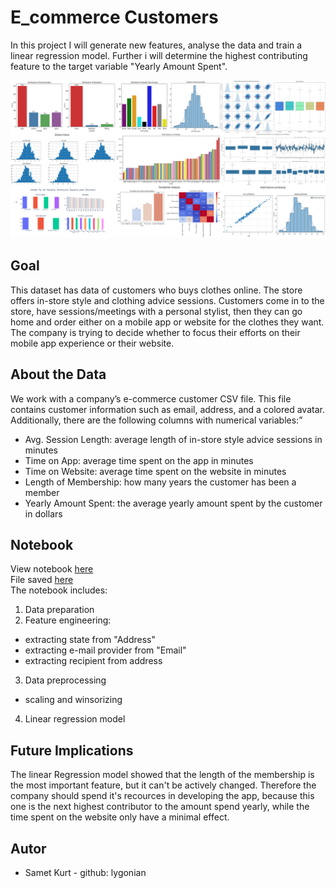 # E_commerce Customers 
In this project I will generate new features, analyse the data and train a linear regression model. Further i will determine the highest contributing feature to the target variable "Yearly Amount Spent".

![Alt text](images/summary.png)

## Goal
This dataset has data of customers who buys clothes online. The store offers in-store style and clothing advice sessions. Customers come in to the store, have sessions/meetings with a personal stylist, then they can go home and order either on a mobile app or website for the clothes they want.
The company is trying to decide whether to focus their efforts on their mobile app experience or their website.

## About the Data
We work with a company’s e-commerce customer CSV file. This file contains customer information such as email, address, and a colored avatar. Additionally, there are the following columns with numerical variables:”
* Avg. Session Length: average length of in-store style advice sessions in minutes
* Time on App: average time spent on the app in minutes
* Time on Website: average time spent on the website in minutes
* Length of Membership: how many years the customer has been a member
* Yearly Amount Spent: the average yearly amount spent by the customer in dollars

## Notebook  
View notebook [here](https://nbviewer.org/github/lygonian/e_commerce_customers/blob/master/notebooks/ecommerce_customers.ipynb)  
File saved [here](Notebooks/ecommerce_customers.ipynb)  
The notebook includes:
1. Data preparation
2. Feature engineering:  
- extracting state from "Address"
- extracting e-mail provider from "Email"
- extracting recipient from address
3. Data preprocessing
- scaling and winsorizing
4. Linear regression model


## Future Implications 
The linear Regression model showed that the length of the membership is the most important feature, but it can't be actively changed. Therefore the company should spend it's recources in developing the app, because this one is the next highest contributor to the amount spend yearly, while the time spent on the website only have a minimal effect.


## Autor
- Samet Kurt - github: lygonian


